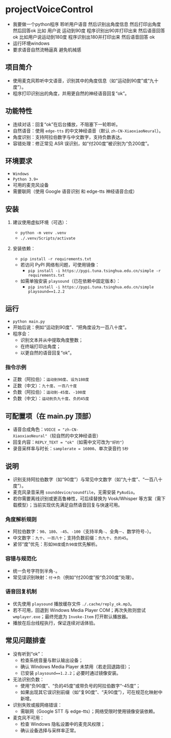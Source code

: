 # projectVoiceControl

- 我要做一个python程序 聆听用户语音 然后识别出角度信息 然后打印出角度 然后回答ok 比如 用户说 运动到90度 程序识别出90并打印出来 然后语音回答 ok 比如用户说运动到180度 程序识别出180并打印出来 然后语音回答 ok
- 运行环境windows
- 要求语音自然流畅逼真 避免机械感

## 项目简介
- 使用麦克风聆听中文语音，识别其中的角度信息（如“运动到90度”或“九十度”）。
- 程序打印识别出的角度，并用更自然的神经语音回复“ok”。

## 功能特性
- 连续对话：回复“ok”在后台播放，不阻塞下一轮聆听。
- 自然语音：使用 `edge-tts` 的中文神经语音（默认 `zh-CN-XiaoxiaoNeural`）。
- 角度识别：支持阿拉伯数字与中文数字，支持负数表达。
- 容错处理：修正常见 ASR 误识别，如“付200度”被识别为“负200度”。

## 环境要求
- `Windows`
- `Python 3.9+`
- 可用的麦克风设备
- 需要联网（使用 Google 语音识别 和 edge-tts 神经语音合成）

## 安装
1) 建议使用虚拟环境（可选）：
   - `python -m venv .venv`
   - `./.venv/Scripts/activate`

2) 安装依赖：
   - `pip install -r requirements.txt`
   - 若访问 PyPI 网络有问题，可使用镜像：
     - `pip install -i https://pypi.tuna.tsinghua.edu.cn/simple -r requirements.txt`
   - 如需单独安装 `playsound`（已在依赖中固定版本）：
     - `pip install -i https://pypi.tuna.tsinghua.edu.cn/simple playsound==1.2.2`

## 运行
- `python main.py`
- 开始后说：例如“运动到90度”、“把角度设为一百八十度”。
- 程序会：
  - 识别文本并从中提取角度整数；
  - 在终端打印出角度；
  - 以更自然的语音回复“ok”。

### 指令示例
- 正数（阿拉伯）：`运动到90度`、`设为180度`
- 正数（中文）：`九十度`、`一百八十度`
- 负数（阿拉伯）：`运动到-45度`、`-100度`
- 负数（中文）：`运动到负九十度`、`负的45度`

## 可配置项（在 main.py 顶部）
- 语音合成角色：`VOICE = "zh-CN-XiaoxiaoNeural"`（较自然的中文神经语音）
- 回复内容：`REPLY_TEXT = "ok"`（如需中文可改为`"好的"`）
 - 录音采样率与时长：`samplerate = 16000`、单次录音约 `5秒`

## 说明
- 识别支持阿拉伯数字（如“90度”）与常见中文数字（如“九十度”、“一百八十度”）。
- 麦克风录音采用 `sounddevice/soundfile`，无需安装 `PyAudio`。
- 若你需要离线识别或更高鲁棒性，可后续替换为 Vosk/Whisper 等方案（需下载模型）；当前实现优先满足自然语音回复与快速可用。

### 角度解析规则
- 阿拉伯数字：`90`、`180`、`-45`、`-100`（支持半角`-`、全角`－`、数学符号`−`）。
- 中文数字：`九十`、`一百八十`；支持负数前缀：`负九十`、`负的45`。
- 紧邻“度”优先：形如`90度`或`负90度`优先解析。

### 容错与规范化
- 统一负号字符到半角`-`。
- 常见误识别映射：`付`→`负`（例如“付200度”按“负200度”处理）。

### 语音回复机制
- 优先使用 `playsound` 播放缓存文件 `./.cache/reply_ok.mp3`。
- 若不可用，回退到 Windows Media Player COM；再次失败则尝试 `wmplayer.exe`；最终兜底为 `Invoke-Item` 打开默认播放器。
- 播放在后台线程执行，保证连续对话体验。

## 常见问题排查
- 没有听到“ok”：
  - 检查系统音量与默认输出设备；
  - 确认 Windows Media Player 未禁用（若走回退路径）；
  - 已安装 `playsound==1.2.2`；必要时通过镜像安装。
- 无法识别负数：
  - 使用“负90度”、“负的45度”或带负号的阿拉伯数字“-45度”；
  - 如果出现其它误识别前缀（如“复90度”、“夫90度”），可在规范化映射中新增。
- 识别失败或报网络错误：
  - 需联网（Google STT 与 edge-tts）；网络受限时使用镜像安装依赖。
- 麦克风不可用：
  - 检查 Windows 隐私设置中的麦克风权限；
  - 确认设备选择与采样率正常。